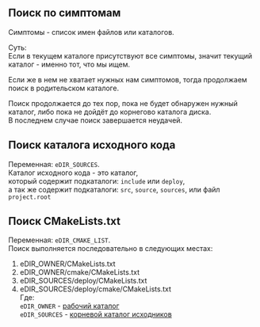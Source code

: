 ﻿
Поиск по симптомам
------------------

Симптомы - список имен файлов или каталогов.  

Суть:  
Если в текущем каталоге присутствуют все симптомы, 
значит текущий каталог - именно тот, что мы ищем.  

Если же в нем не хватает нужных нам симптомов, 
тогда продолжаем поиск в родительском каталоге.  

Поиск продолжается до тех пор, пока не будет обнаружен нужный каталог,
либо пока не дойдёт до корнегово каталога диска.  
В последнем случае поиск завершается неудачей.  




Поиск каталога исходного кода  
-----------------------------  
Переменная: `eDIR_SOURCES`.  
Каталог исходного кода - это каталог,  
который содержит подкаталоги: `include` или  `deploy`,  
а так же содержит подкаталоги: 
  `src`, `source`, `sources`, или файл `project.root`  


Поиск CMakeLists.txt  
--------------------
Переменная: `eDIR_CMAKE_LIST`.  
Поиск выполняется последовательно в следующих местах:  
1. eDIR_OWNER/CMakeLists.txt  
2. eDIR_OWNER/cmake/CMakeLists.txt  
3. eDIR_SOURCES/deploy/CMakeLists.txt  
4. eDIR_SOURCES/deploy/cmake/CMakeLists.txt  
Где:  
`eDIR_OWNER` - [рабочий каталог](000-variables.md)  
`eDIR_SOURCES` - [корневой каталог исходников](000-variables.md)  




